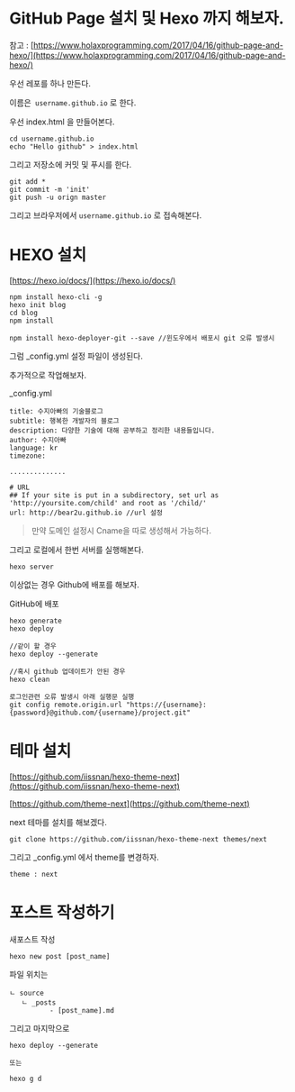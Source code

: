 # GitHub Page 설치 및 Hexo 까지 해보자. 

참고 : [https://www.holaxprogramming.com/2017/04/16/github-page-and-hexo/](https://www.holaxprogramming.com/2017/04/16/github-page-and-hexo/)

우선 레포를 하나 만든다. 

이름은` username.github.io` 로 한다. 

우선 index.html 을 만들어본다. 

```
cd username.github.io
echo "Hello github" > index.html
```

그리고 저장소에 커밋 및 푸시를 한다. 

```
git add *
git commit -m 'init'
git push -u orign master
```

그리고 브라우저에서 `username.github.io` 로 접속해본다. 

# **HEXO 설치**

[https://hexo.io/docs/](https://hexo.io/docs/)

```
npm install hexo-cli -g
hexo init blog
cd blog
npm install

npm install hexo-deployer-git --save //윈도우에서 배포시 git 오류 발생시
```

그럼 \_config.yml 설정 파일이 생성된다. 

추가적으로 작업해보자. 

\_config.yml

```
title: 수지아빠의 기술블로그
subtitle: 행복한 개발자의 블로그
description: 다양한 기술에 대해 공부하고 정리한 내용들입니다.
author: 수지아빠
language: kr
timezone:

..............

# URL
## If your site is put in a subdirectory, set url as 'http://yoursite.com/child' and root as '/child/'
url: http://bear2u.github.io //url 설정
```

> 만약 도메인 설정시 Cname을 따로 생성해서 가능하다.

그리고 로컬에서 한번 서버를 실행해본다. 

```
hexo server
```

이상없는 경우 Github에 배포를 해보자. 

GitHub에 배포



```
hexo generate
hexo deploy

//같이 할 경우
hexo deploy --generate

//혹시 github 업데이트가 안된 경우
hexo clean 
```

```
로그인관련 오류 발생시 아래 실행문 실행
git config remote.origin.url "https://{username}:{password}@github.com/{username}/project.git"
```

# 테마 설치

[https://github.com/iissnan/hexo-theme-next](https://github.com/iissnan/hexo-theme-next)

[https://github.com/theme-next](https://github.com/theme-next)

next 테마를 설치를 해보겠다. 

```
git clone https://github.com/iissnan/hexo-theme-next themes/next
```

그리고 \_config.yml 에서 theme를 변경하자. 

```
theme : next
```

# 포스트 작성하기

새포스트 작성

```
hexo new post [post_name]
```

파일 위치는

```
ㄴ source
   ㄴ _posts
          - [post_name].md
```

그리고 마지막으로 

```
hexo deploy --generate

또는 

hexo g d
```



